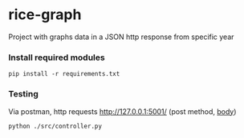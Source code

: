 # rice-graph
Project with graphs data in a JSON http response from specific year

### Install required modules

```
pip install -r requirements.txt
```

### Testing

Via postman, http requests http://127.0.0.1:5001/ (post method, [body](src/models.py))
```
python ./src/controller.py
```